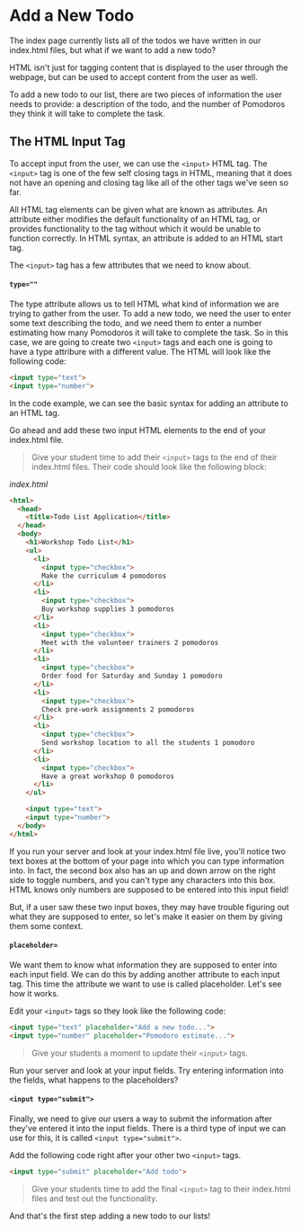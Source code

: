 # Add a New Todo
The index page currently lists all of the todos we have written in our index.html files, but what if we want to add a new todo?

HTML isn't just for tagging content that is displayed to the user through the webpage, but can be used to accept content from the user as well.

To add a new todo to our list, there are two pieces of information the user needs to provide: a description of the todo, and the number of Pomodoros they think it will take to complete the task.

## The HTML Input Tag
To accept input from the user, we can use the `<input>` HTML tag. The `<input>` tag is one of the few self closing tags in HTML, meaning that it does not have an opening and closing tag like all of the other tags we've seen so far.

All HTML tag elements can be given what are known as attributes. An attribute either modifies the default functionality of an HTML tag, or provides functionality to the tag without which it would be unable to function correctly. In HTML syntax, an attribute is added to an HTML start tag.

The `<input>` tag has a few attributes that we need to know about.

#### `type=""`
The type attribute allows us to tell HTML what kind of information we are trying to gather from the user. To add a new todo, we need the user to enter some text describing the todo, and we need them to enter a number estimating how many Pomodoros it will take to complete the task. So in this case, we are going to create two `<input>` tags and each one is going to have a type attribure with a different value. The HTML will look like the following code:
```HTML
<input type="text">
<input type="number">
```

In the code example, we can see the basic syntax for adding an attribute to an HTML tag.

Go ahead and add these two input HTML elements to the end of your index.html file.

>Give your student time to add their `<input>` tags to the end of their index.html files. Their code should look like the following block:

*index.html*
```HTML
<html>
  <head>
    <title>Todo List Application</title>
  </head>
  <body>
    <h1>Workshop Todo List</h1>
    <ul>
      <li>
        <input type="checkbox">
        Make the curriculum 4 pomodoros
      </li>
      <li>
        <input type="checkbox">
        Buy workshop supplies 3 pomodoros
      </li>
      <li>
        <input type="checkbox">
        Meet with the volunteer trainers 2 pomodoros
      </li>
      <li>
        <input type="checkbox">
        Order food for Saturday and Sunday 1 pomodoro
      </li>
      <li>
        <input type="checkbox">
        Check pre-work assignments 2 pomodoros
      </li>
      <li>
        <input type="checkbox">
        Send workshop location to all the students 1 pomodoro
      </li>
      <li>
        <input type="checkbox">
        Have a great workshop 0 pomodoros
      </li>
    </ul>

    <input type="text">
    <input type="number">
  </body>
</html>
```

If you run your server and look at your index.html file live, you'll notice two text boxes at the bottom of your page into which you can type information into. In fact, the second box also has an up and down arrow on the right side to toggle numbers, and you can't type any characters into this box. HTML knows only numbers are supposed to be entered into this input field!

But, if a user saw these two input boxes, they may have trouble figuring out what they are supposed to enter, so let's make it easier on them by giving them some context.

#### `placeholder=`
We want them to know what information they are supposed to enter into each input field. We can do this by adding another attribute to each input tag. This time the attribute we want to use is called placeholder. Let's see how it works.

Edit your `<input>` tags so they look like the following code:
```HTML
<input type="text" placeholder="Add a new todo...">
<input type="number" placeholder="Pomodoro estimate...">
```

> Give your students a moment to update their `<input>` tags.

Run your server and look at your input fields. Try entering information into the fields, what happens to the placeholders?

#### `<input type="submit">`
Finally, we need to give our users a way to submit the information after they've entered it into the input fields. There is a third type of input we can use for this, it is called `<input type="submit">`.

Add the following code right after your other two `<input>` tags.
```HTML
<input type="submit" placeholder="Add todo">
```

>Give your students time to add the final `<input>` tag to their index.html files and test out the functionality.

And that's the first step adding a new todo to our lists!
